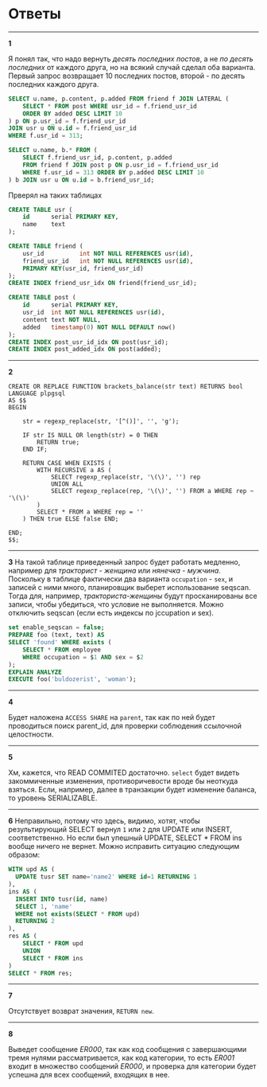 Ответы
======

* * *
**1**

Я понял так, что надо вернуть  _десять последних постов_, 
а не _по десять последних_ от каждого друга, но на всякий случай 
сделал оба варианта. Первый запрос возвращает 10 последних постов,
второй - по десять последних каждого друга.


```sql
SELECT u.name, p.content, p.added FROM friend f JOIN LATERAL (
    SELECT * FROM post WHERE usr_id = f.friend_usr_id 
    ORDER BY added DESC LIMIT 10
) p ON p.usr_id = f.friend_usr_id 
JOIN usr u ON u.id = f.friend_usr_id
WHERE f.usr_id = 313;
```

```sql
SELECT u.name, b.* FROM (
    SELECT f.friend_usr_id, p.content, p.added 
    FROM friend f JOIN post p ON p.usr_id = f.friend_usr_id
    WHERE f.usr_id = 313 ORDER BY p.added DESC LIMIT 10
) b JOIN usr u ON u.id = b.friend_usr_id;
```

Прверял на таких таблицах
```sql
CREATE TABLE usr (
    id      serial PRIMARY KEY,
    name    text
);

CREATE TABLE friend (
    usr_id          int NOT NULL REFERENCES usr(id),
    friend_usr_id   int NOT NULL REFERENCES usr(id),
    PRIMARY KEY(usr_id, friend_usr_id)
);
CREATE INDEX friend_usr_idx ON friend(friend_usr_id);

CREATE TABLE post (
    id      serial PRIMARY KEY,
    usr_id  int NOT NULL REFERENCES usr(id),
    content text NOT NULL,
    added   timestamp(0) NOT NULL DEFAULT now()
);
CREATE INDEX post_usr_id_idx ON post(usr_id);
CREATE INDEX post_added_idx ON post(added);
```

* * *
**2**

```plpgsql
CREATE OR REPLACE FUNCTION brackets_balance(str text) RETURNS bool
LANGUAGE plpgsql
AS $$
BEGIN

    str = regexp_replace(str, '[^()]', '', 'g');

    IF str IS NULL OR length(str) = 0 THEN
        RETURN true;
    END IF;

    RETURN CASE WHEN EXISTS (
        WITH RECURSIVE a AS (
            SELECT regexp_replace(str, '\(\)', '') rep
            UNION ALL
            SELECT regexp_replace(rep, '\(\)', '') FROM a WHERE rep ~ '\(\)'
        )
        SELECT * FROM a WHERE rep = ''
    ) THEN true ELSE false END;

END;
$$;
```

* * *
**3**
На такой таблице приведенный запрос будет работать медленно, например
для _тракторист - женщина_ или _нянечка - мужчина_. 
Поскольку в таблице фактически два варианта `occupation` - `sex`, 
и записей с ними много, планировщик выберет использование
seqscan. Тогда для, например, _тракториста-женщины_ будут просканированы все записи,
чтобы убедиться, что условие не выполняется.
Можно отключить seqscan (если есть индексы по jccupation и sex).

```sql
set enable_seqscan = false;
PREPARE foo (text, text) AS 
SELECT 'found' WHERE exists (
    SELECT * FROM employee 
    WHERE occupation = $1 AND sex = $2
);
EXPLAIN ANALYZE
EXECUTE foo('buldozerist', 'woman');
```

* * *
**4**

Будет наложена `ACCESS SHARE` на `parent`, так как по ней будет 
проводиться поиск parent_id, для проверки соблюдения ссылочной целостности.

* * *
**5**

Хм, кажется, что READ COMMITED достаточно. `select` будет видеть 
закоммиченные изменения, противоричевости вроде бы неоткуда взяться.
Если, например, далее в транзакции будет изменение баланса,
то уровень SERIALIZABLE.


* * *
**6**
Неправильно, потому что здесь, видимо, хотят, чтобы результирующий SELECT
вернул `1` или `2` для UPDATE или INSERT, соответственно.
Но если был упешный UPDATE, SELECT * FROM ins вообще ничего не вернет.
Можно исправить ситуацию следующим образом:

```sql
WITH upd AS (
  UPDATE tusr SET name='name2' WHERE id=1 RETURNING 1
),
ins AS (
  INSERT INTO tusr(id, name)
  SELECT 1, 'name'
  WHERE not exists(SELECT * FROM upd)
  RETURNING 2
),
res AS (
    SELECT * FROM upd
    UNION
    SELECT * FROM ins
)
SELECT * FROM res;
```

* * *
**7**

Отсутствует возврат значения, `RETURN new`.

* * *
**8**

Выведет сообщение _ER000_, так как код сообщения с завершающими тремя нулями
рассматривается, как код категории, то есть _ER001_ входит в множество
сообщений _ER000_, и проверка для категории будет успешна для всех сообщений,
входящих в нее.


